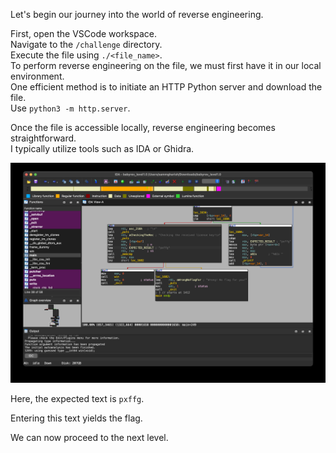Let's begin our journey into the world of reverse engineering.  

First, open the VSCode workspace.  
Navigate to the `/challenge` directory.  
Execute the file using `./<file_name>`.  
To perform reverse engineering on the file, we must first have it in our local environment.  
One efficient method is to initiate an HTTP Python server and download the file.  
Use `python3 -m http.server`.  

Once the file is accessible locally, reverse engineering becomes straightforward.  
I typically utilize tools such as IDA or Ghidra.  

![Untitled](ScreenShots/IDA_View.jpg)

Here, the expected text is `pxffg`.  

Entering this text yields the flag.  
<!-- Flag: ~pwn.college{4IB7W1DNaBNHILvJIY8oehGKHCo.0VM1IDL4UDOzQzW}~ -->
We can now proceed to the next level.
